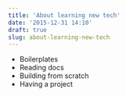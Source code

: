 ```yaml
---
title: 'About learning new tech'
date: '2015-12-31 14:10'
draft: true
slug: about-learning-new-tech
---
```


- Boilerplates
- Reading docs
- Building from scratch
- Having a project
